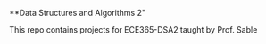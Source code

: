 **Data Structures and Algorithms 2"

This repo contains projects for ECE365-DSA2 taught by Prof. Sable